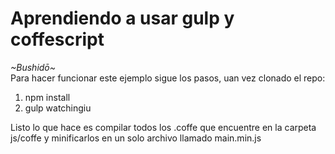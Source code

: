<h1>Aprendiendo a usar gulp y coffescript</h1>
<span style="text-align:center;font-style: italic">~Bushidō~</span>
<br />
Para hacer funcionar este ejemplo sigue los pasos, uan vez clonado el repo:<br />
<ol>
  <li>npm install</li>
  <li>gulp watchingiu</li>
</ol>

Listo lo que hace es compilar todos los .coffe que encuentre en la carpeta js/coffe y minificarlos en un solo archivo llamado main.min.js
